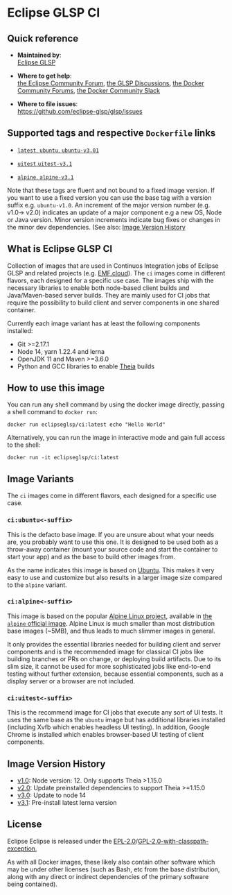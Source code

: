 # Eclipse GLSP CI

## Quick reference

-   **Maintained by**:  
    [Eclipse GLSP](https://github.com/eclipse-glsp/glsp)

-   **Where to get help**:  
    [the Eclipse Community Forum](https://www.eclipse.org/forums/index.php/f/465/), [the GLSP Discussions](https://github.com/eclipse-glsp/glsp/discussions), [the Docker Community Forums](https://forums.docker.com/), [the Docker Community Slack](https://dockr.ly/slack)

-   **Where to file issues**:  
    <https://github.com/eclipse-glsp/glsp/issues>

## Supported tags and respective `Dockerfile` links

-   [`latest`, `ubuntu`, `ubuntu-v3.01`](https://github.com/eclipse-glsp/glsp/blob/master/docker/ci/ubuntu/Dockerfile)
-   [`uitest`,`uitest-v3.1`](https://github.com/eclipse-glsp/glsp/blob/master/docker/ci/uitest/Dockerfile)

-   [`alpine`, `alpine-v3.1`](https://github.com/eclipse-glsp/glsp/blob/master/docker/ci/alpine/Dockerfile)

Note that these tags are fluent and not bound to a fixed image version.
If you want to use a fixed version you can use the base tag with a version suffix e.g. `ubuntu-v1.0`.
An increment of the major version number (e.g. v1.0-> v2.0) indicates an update of a major component e.g a new OS, Node or Java version.
Minor version increments indicate bug fixes or changes in the minor dev dependencies.
(See also: [Image Version History](#image-version-history)

## What is Eclipse GLSP CI

Collection of images that are used in Continuos Integration jobs of Eclipse GLSP and related projects (e.g. [EMF.cloud](https://www.eclipse.org/emfcloud/)).
The `ci` images come in different flavors, each designed for a specific use case.
The images ship with the necessary libraries to enable both node-based client builds and Java/Maven-based server builds.
They are mainly used for CI jobs that require the possibility to build client and server components in one shared container.

Currently each image variant has at least the following components installed:

-   Git >=2.17.1
-   Node 14, yarn 1.22.4 and lerna
-   OpenJDK 11 and Maven >=3.6.0
-   Python and GCC libraries to enable [Theia](https://theia-ide.org/) builds

## How to use this image

You can run any shell command by using the docker image directly, passing a shell command to `docker run`:

    docker run eclipseglsp/ci:latest echo "Hello World"

Alternatively, you can run the image in interactive mode and gain full access to the shell:

    docker run -it eclipseglsp/ci:latest

## Image Variants

The `ci` images come in different flavors, each designed for a specific use case.

### `ci:ubuntu<-suffix>`

This is the defacto base image. If you are unsure about what your needs are, you probably want to use this one.
It is designed to be used both as a throw-away container (mount your source code and start the container to start your app) and as the base to build other images from.

As the name indicates this image is based on [Ubuntu](https://ubuntu.com/).
This makes it very easy to use and customize but also results in a larger image size compared to the `alpine` variant.

### `ci:alpine<-suffix>`

This image is based on the popular [Alpine Linux project](https://alpinelinux.org), available in [the `alpine` official image](https://hub.docker.com/_/alpine).
Alpine Linux is much smaller than most distribution base images (~5MB), and thus leads to much slimmer images in general.

It only provides the essential libraries needed for building client and server components and is the recommended image for classical CI jobs like building branches or PRs on change, or deploying build artifacts.
Due to its slim size, it cannot be used for more sophisticated jobs like end-to-end testing without further extension, because essential components, such as a display server or a browser are not included.

### `ci:uitest<-suffix>`

This is the recommend image for CI jobs that execute any sort of UI tests.
It uses the same base as the `ubuntu` image but has additional libraries installed (including Xvfb which enables headless UI testing).
In addition, Google Chrome is installed which enables browser-based UI testing of client components.

## Image Version History

-   [v1.0](https://hub.docker.com/r/eclipseglsp/ci/tags?page=1&name=v1.0): Node version: 12. Only supports Theia >1.15.0
-   [v2.0](https://hub.docker.com/r/eclipseglsp/ci/tags?page=1&name=v2.0): Update preinstalled dependencies to support Theia >=1.15.0
-   [v3.0](https://hub.docker.com/r/eclipseglsp/ci/tags?page=1&name=v3.0): Update to node 14
-   [v3.1](https://hub.docker.com/r/eclipseglsp/ci/tags?page=1&name=v3.1): Pre-install latest lerna version

## License

Eclipse Eclipse is released under the [EPL-2.0](https://www.eclipse.org/legal/epl-2.0/)/[GPL-2.0-with-classpath-exception](https://spdx.org/licenses/GPL-2.0-with-classpath-exception.html),

As with all Docker images, these likely also contain other software which may be under other licenses (such as Bash, etc from the base distribution, along with any direct or indirect dependencies of the primary software being contained).
